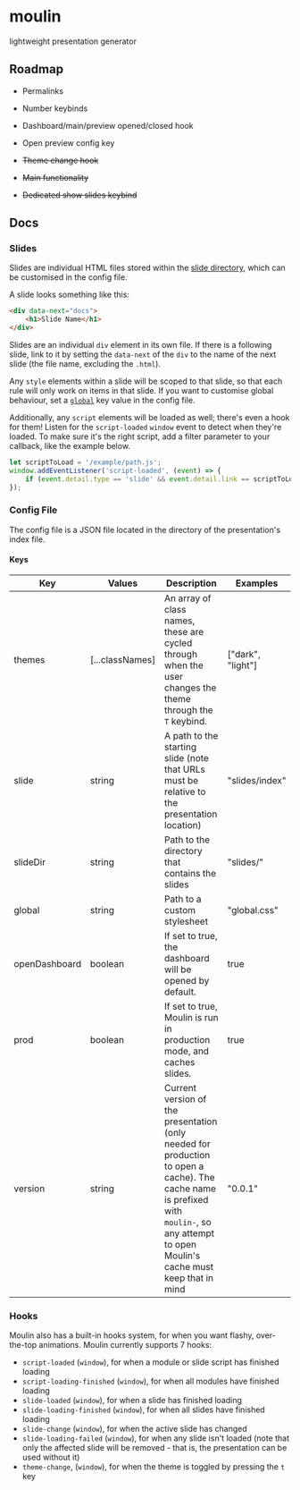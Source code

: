 # moulin

lightweight presentation generator

## Roadmap

+ Permalinks
+ Number keybinds
+ Dashboard/main/preview opened/closed hook
+ Open preview config key

+ ~~Theme change hook~~
+ ~~Main functionality~~
+ ~~Dedicated show slides keybind~~

## Docs

### Slides

Slides are individual HTML files stored within the [slide directory](#config-keys), which can be customised in the config file.

A slide looks something like this:

```html
<div data-next="docs">
    <h1>Slide Name</h1>
</div>
```

Slides are an individual `div` element in its own file. If there is a following slide, link to it by setting the `data-next` of the `div` to the name of the next slide (the file name, excluding the
`.html`).

Any `style` elements within a slide will be scoped to that slide, so that each rule will only work on items in that slide.  If you want to customise global behaviour, set a [`global`](#keys) key value in the config file.

Additionally, any `script` elements will be loaded as well; there's even a hook for them!  Listen for the `script-loaded` `window` event to detect when they're loaded.  To make sure it's the right script, add a filter parameter to your callback, like the example below.

```javascript
let scriptToLoad = '/example/path.js';
window.addEventListener('script-loaded', (event) => {
    if (event.detail.type == 'slide' && event.detail.link == scriptToLoad) // proper slide script has loaded
});
```

### Config File

The config file is a JSON file located in the directory of the presentation's index file.

#### Keys

| Key | Values | Description | Examples |
| --- | ------ | ----------- | -------- |
| themes | [...classNames]|An array of class names, these are cycled through when the user changes the theme through the `T` keybind. | ["dark", "light"] |
| slide | string |A path to the starting slide (note that URLs must be relative to the presentation location) | "slides/index" || "content/slides/main" |
| slideDir | string | Path to the directory that contains the slides | "slides/" || "/content/slides" |
| global | string | Path to a custom stylesheet | "global.css" || "src/custom.css" |
| openDashboard | boolean | If set to true, the dashboard will be opened by default. | true |
| prod | boolean | If set to true, Moulin is run in production mode, and caches slides. | true |
| version | string | Current version of the presentation (only needed for production to open a cache).  The cache name is prefixed with `moulin-`, so any attempt to open Moulin's cache must keep that in mind | "0.0.1" || "two" |

### Hooks

Moulin also has a built-in hooks system, for when you want flashy, over-the-top animations.
Moulin currently supports 7 hooks:

+ `script-loaded` (`window`), for when a module or slide script has finished loading
+ `script-loading-finished` (`window`), for when all modules have finished loading
+ `slide-loaded` (`window`), for when a slide has finished loading
+ `slide-loading-finished` (`window`), for when all slides have finished loading
+ `slide-change` (`window`), for when the active slide has changed
+ `slide-loading-failed` (`window`), for when any slide isn't loaded (note that only the
    affected slide will be removed - that is, the presentation can be used without it)
+ `theme-change`, (`window`), for when the theme is toggled by pressing the `t`
    key
